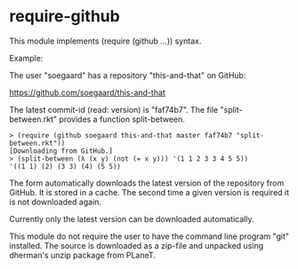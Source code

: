 require-github
==============

This module implements (require (github ...)) syntax.

Example:

The user "soegaard" has a repository "this-and-that" on GitHub:

   https://github.com/soegaard/this-and-that
   
The latest commit-id (read: version) is "faf74b7".
The file "split-between.rkt" provides a function split-between.
   
    > (require (github soegaard this-and-that master faf74b7 "split-between.rkt"))
    [Downloading from GitHub.]
    > (split-between (λ (x y) (not (= x y))) '(1 1 2 3 3 4 5 5))
    '((1 1) (2) (3 3) (4) (5 5))

The form automatically downloads the latest version of the repository
from GitHub. It is stored in a cache. The second time a given version
is required it is not downloaded again.

Currently only the latest version can be downloaded automatically.

This module do not require the user to have the command line 
program "git" installed. The source is downloaded as a zip-file
and unpacked using dherman's unzip package from PLaneT.

